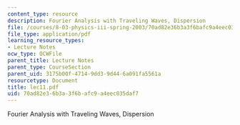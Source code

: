```yaml
---
content_type: resource
description: Fourier Analysis with Traveling Waves, Dispersion
file: /courses/8-03-physics-iii-spring-2003/70ad82e36b3a3f6bafc9a4eec035daf7_lec11.pdf
file_type: application/pdf
learning_resource_types:
- Lecture Notes
ocw_type: OCWFile
parent_title: Lecture Notes
parent_type: CourseSection
parent_uid: 3175b00f-4714-9dd3-9d44-6a091fa5561a
resourcetype: Document
title: lec11.pdf
uid: 70ad82e3-6b3a-3f6b-afc9-a4eec035daf7
---
```

Fourier Analysis with Traveling Waves, Dispersion

